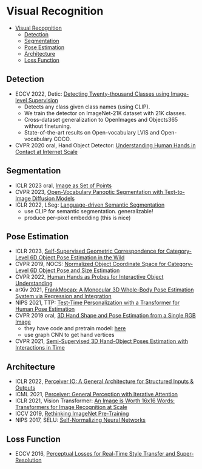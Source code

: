 # Visual Recognition

- [Visual Recognition](#visual-recognition)
  - [Detection](#detection)
  - [Segmentation](#segmentation)
  - [Pose Estimation](#pose-estimation)
  - [Architecture](#architecture)
  - [Loss Function](#loss-function)



## Detection
- ECCV 2022, Detic: [Detecting Twenty-thousand Classes using Image-level Supervision](https://github.com/facebookresearch/Detic)
  - Detects any class given class names (using CLIP).
  - We train the detector on ImageNet-21K dataset with 21K classes.
  - Cross-dataset generalization to OpenImages and Objects365 without finetuning.
  - State-of-the-art results on Open-vocabulary LVIS and Open-vocabulary COCO.
- CVPR 2020 oral, Hand Object Detector: [Understanding Human Hands in Contact at Internet Scale](https://fouheylab.eecs.umich.edu/~dandans/projects/100DOH/)


## Segmentation
- ICLR 2023 oral, [Image as Set of Points](https://openreview.net/forum?id=awnvqZja69)
- CVPR 2023, [Open-Vocabulary Panoptic Segmentation with Text-to-Image Diffusion Models](https://jerryxu.net/ODISE/)
- ICLR 2022, LSeg: [Language-driven Semantic Segmentation](https://arxiv.org/abs/2201.03546)
  - use CLIP for semantic segmentation. generalizable!
  - produce per-pixel embedding (this is nice)

## Pose Estimation
- ICLR 2023, [Self-Supervised Geometric Correspondence for Category-Level 6D Object Pose Estimation in the Wild](https://kywind.github.io/self-pose)
- CVPR 2019, NOCS: [Normalized Object Coordinate Space for Category-Level 6D Object Pose and Size Estimation](https://arxiv.org/abs/1901.02970)
- CVPR 2022, [Human Hands as Probes for Interactive Object Understanding](https://s-gupta.github.io/hands-as-probes/)
- arXiv 2021, [FrankMocap: A Monocular 3D Whole-Body Pose Estimation System via Regression and Integration](https://arxiv.org/abs/2108.06428)
- NIPS 2021, TTP: [Test-Time Personalization with a Transformer for Human Pose Estimation](http://liyizhuo.com/TTP/)
- CVPR 2019 oral, [3D Hand Shape and Pose Estimation from a Single RGB Image](https://sites.google.com/site/geliuhaontu/home/cvpr2019)
  - they have code and pretrain model: [here](https://github.com/3d-hand-shape/hand-graph-cnn)
  - use graph CNN to get hand vertices
- CVPR 2021, [Semi-Supervised 3D Hand-Object Poses Estimation with Interactions in Time](https://stevenlsw.github.io/Semi-Hand-Object/)


## Architecture
- ICLR 2022, [Perceiver IO: A General Architecture for Structured Inputs & Outputs](https://arxiv.org/abs/2107.14795)
- ICML 2021, [Perceiver: General Perception with Iterative Attention](https://arxiv.org/abs/2103.03206)
- ICLR 2021, Vision Transformer: [An Image is Worth 16x16 Words: Transformers for Image Recognition at Scale](https://arxiv.org/abs/2010.11929)
- ICCV 2019, [Rethinking ImageNet Pre-Training](https://openaccess.thecvf.com/content_ICCV_2019/html/He_Rethinking_ImageNet_Pre-Training_ICCV_2019_paper.html)
- NIPS 2017, SELU: [Self-Normalizing Neural Networks](https://arxiv.org/abs/1706.02515)

## Loss Function
- ECCV 2016, [Perceptual Losses for Real-Time Style Transfer and Super-Resolution](https://arxiv.org/abs/1603.08155)


